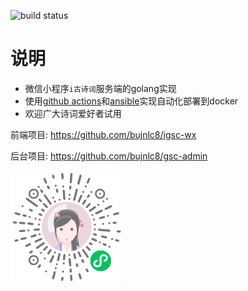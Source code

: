 ![build status](https://github.com/bujnlc8/go-gsc/actions/workflows/gsc.yml/badge.svg)

# 说明

*   微信小程序`i古诗词`服务端的golang实现
*   使用[github actions](https://docs.github.com/en/actions)和[ansible](https://www.ansible.com/)实现自动化部署到docker
*   欢迎广大诗词爱好者试用

前端项目: <https://github.com/bujnlc8/igsc-wx>

后台项目: <https://github.com/bujnlc8/gsc-admin>

<img alt="i古诗词小程序码" src="./barcode.jpg" width="180">
